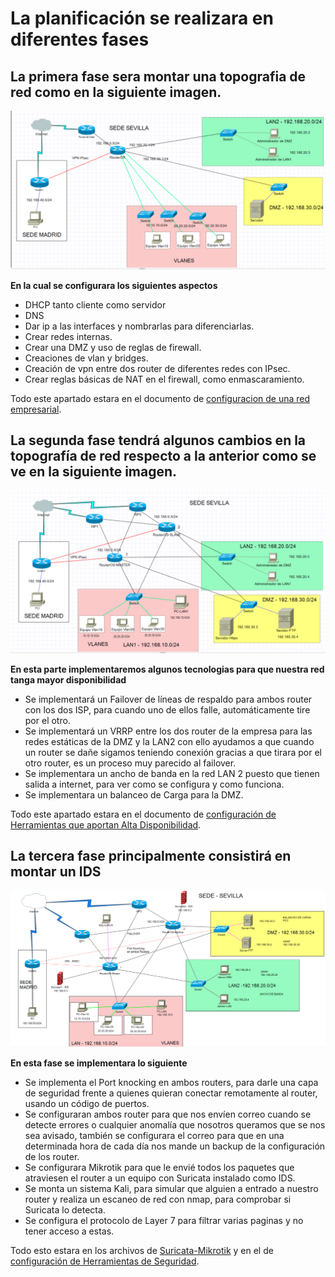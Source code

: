 # La planificación se realizara en diferentes fases
## La primera fase sera montar una topografia de red como en la siguiente imagen.
![Fase 1 de Red](./ImagenesPI/FASE1.PNG "Topografia de Red de la Fase1")

__En la cual se configurara los siguientes aspectos__
- DHCP tanto cliente como servidor
- DNS
- Dar ip a las interfaces y nombrarlas para diferenciarlas.
- Crear redes internas.
- Crear una DMZ y uso de reglas de firewall.
- Creaciones de vlan y bridges.
- Creación de vpn entre dos router de diferentes redes con IPsec.
- Crear reglas básicas de NAT en el firewall, como enmascaramiento.

Todo este apartado estara en el documento de [configuracion de una red empresarial](https://github.com/FranciscoCadena/PI-Mikrotik/blob/master/Configuraci%C3%B3n_b%C3%A1sica_de_la_Red.md).

## La segunda fase tendrá algunos cambios en la topografía de red respecto a la anterior como se ve en la siguiente imagen.
![Fase 2 de Red](./ImagenesPI/PIFase2/Fase2.PNG "Topografia de Red de la Fase2")

__En esta parte implementaremos algunos tecnologias para que nuestra red tanga mayor disponibilidad__
- Se implementará un Failover de líneas de respaldo para ambos router con los dos ISP, para cuando uno de ellos falle, automáticamente tire por el otro.
- Se implementará un VRRP entre los dos router de la empresa para las redes estáticas de la DMZ y la LAN2 con ello ayudamos a que cuando un router se dañe sigamos teniendo conexión gracias a que tirara por el otro router, es un proceso muy parecido al failover.
- Se implementara un ancho de banda en la red LAN 2 puesto que tienen salida a internet, para ver como se configura y como funciona.
- Se implementara un balanceo de Carga para la DMZ.

Todo este apartado estara en el documento de [configuración de Herramientas que aportan Alta Disponibilidad](https://github.com/FranciscoCadena/PI-Mikrotik/blob/master/Configuraci%C3%B3n_Herramientas_Alta_Disponibilida.md).

## La tercera fase principalmente consistirá en montar un IDS
![Fase 3 de Red](./ImagenesPI/PIFase3/FASE3.PNG "Topografia de Red de la Fase3")

__En esta fase se implementara lo siguiente__
- Se implementa el Port knocking en ambos routers, para darle una capa de seguridad frente a quienes quieran conectar remotamente al router, usando un código de puertos.
- Se configuraran ambos router para que nos envíen correo cuando se detecte errores o cualquier anomalía que nosotros queramos que se nos sea avisado, también se configurara el correo para que en una determinada hora de cada día nos mande un backup de la configuración de los router.
- Se configurara Mikrotik para que le envié todos los paquetes que atraviesen el router a un equipo con Suricata instalado como IDS.
- Se monta un sistema Kali, para simular que alguien a entrado a nuestro router y realiza un escaneo de red con nmap, para comprobar si Suricata lo detecta.
- Se configura el protocolo de Layer 7 para filtrar varias paginas y no tener acceso a estas.

Todo esto estara en los archivos de [Suricata-Mikrotik](https://github.com/FranciscoCadena/PI-Mikrotik/blob/master/Suricata_Mikrotik.md) y en el de [configuración de Herramientas de Seguridad](https://github.com/FranciscoCadena/PI-Mikrotik/blob/master/Configuraci%C3%B3n_Herramientas_Seguridad.md).

